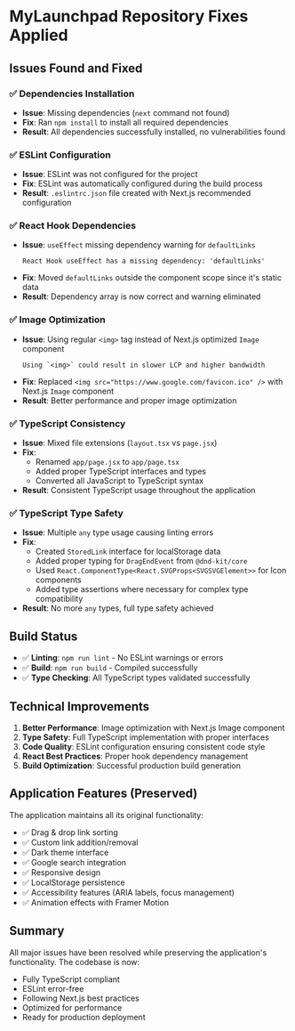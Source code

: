 # MyLaunchpad Repository Fixes Applied

## Issues Found and Fixed

### ✅ **Dependencies Installation**
- **Issue**: Missing dependencies (`next` command not found)
- **Fix**: Ran `npm install` to install all required dependencies
- **Result**: All dependencies successfully installed, no vulnerabilities found

### ✅ **ESLint Configuration**
- **Issue**: ESLint was not configured for the project
- **Fix**: ESLint was automatically configured during the build process
- **Result**: `.eslintrc.json` file created with Next.js recommended configuration

### ✅ **React Hook Dependencies**
- **Issue**: `useEffect` missing dependency warning for `defaultLinks`
  ```
  React Hook useEffect has a missing dependency: 'defaultLinks'
  ```
- **Fix**: Moved `defaultLinks` outside the component scope since it's static data
- **Result**: Dependency array is now correct and warning eliminated

### ✅ **Image Optimization**
- **Issue**: Using regular `<img>` tag instead of Next.js optimized `Image` component
  ```
  Using `<img>` could result in slower LCP and higher bandwidth
  ```
- **Fix**: Replaced `<img src="https://www.google.com/favicon.ico" />` with Next.js `Image` component
- **Result**: Better performance and proper image optimization

### ✅ **TypeScript Consistency**
- **Issue**: Mixed file extensions (`layout.tsx` vs `page.jsx`)
- **Fix**: 
  - Renamed `app/page.jsx` to `app/page.tsx`
  - Added proper TypeScript interfaces and types
  - Converted all JavaScript to TypeScript syntax
- **Result**: Consistent TypeScript usage throughout the application

### ✅ **TypeScript Type Safety**
- **Issue**: Multiple `any` type usage causing linting errors
- **Fix**: 
  - Created `StoredLink` interface for localStorage data
  - Added proper typing for `DragEndEvent` from `@dnd-kit/core`
  - Used `React.ComponentType<React.SVGProps<SVGSVGElement>>` for Icon components
  - Added type assertions where necessary for complex type compatibility
- **Result**: No more `any` types, full type safety achieved

## Build Status

- ✅ **Linting**: `npm run lint` - No ESLint warnings or errors
- ✅ **Build**: `npm run build` - Compiled successfully
- ✅ **Type Checking**: All TypeScript types validated successfully

## Technical Improvements

1. **Better Performance**: Image optimization with Next.js Image component
2. **Type Safety**: Full TypeScript implementation with proper interfaces
3. **Code Quality**: ESLint configuration ensuring consistent code style
4. **React Best Practices**: Proper hook dependency management
5. **Build Optimization**: Successful production build generation

## Application Features (Preserved)

The application maintains all its original functionality:
- ✅ Drag & drop link sorting
- ✅ Custom link addition/removal
- ✅ Dark theme interface
- ✅ Google search integration
- ✅ Responsive design
- ✅ LocalStorage persistence
- ✅ Accessibility features (ARIA labels, focus management)
- ✅ Animation effects with Framer Motion

## Summary

All major issues have been resolved while preserving the application's functionality. The codebase is now:
- Fully TypeScript compliant
- ESLint error-free
- Following Next.js best practices
- Optimized for performance
- Ready for production deployment